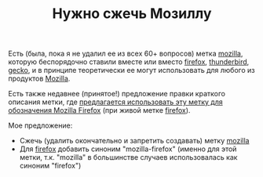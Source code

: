 ﻿---
title: "Нужно сжечь Мозиллу"
se.owner.user_id: 1365
se.owner.display_name: "insolor"
se.owner.link: "https://ru.meta.stackoverflow.com/users/1365/insolor"
se.link: "https://ru.meta.stackoverflow.com/questions/12837/%d0%9d%d1%83%d0%b6%d0%bd%d0%be-%d1%81%d0%b6%d0%b5%d1%87%d1%8c-%d0%9c%d0%be%d0%b7%d0%b8%d0%bb%d0%bb%d1%83"
se.question_id: 12837
se.post_type: question
---
<p>Есть (была, пока я не удалил ее из всех 60+ вопросов) метка <a href="https://ru.stackoverflow.com/questions/tagged/mozilla" class="post-tag" title="показать вопросы с меткой [mozilla]" aria-label="показать вопросы с меткой [mozilla]" rel="tag" aria-labelledby="tag-mozilla-tooltip-container">mozilla</a>, которую беспорядочно ставили вместе или вместо <a href="https://ru.stackoverflow.com/questions/tagged/firefox" class="post-tag" title="показать вопросы с меткой [firefox]" aria-label="показать вопросы с меткой [firefox]" rel="tag" aria-labelledby="tag-firefox-tooltip-container">firefox</a>, <a href="https://ru.stackoverflow.com/questions/tagged/thunderbird" class="post-tag" title="показать вопросы с меткой [thunderbird]" aria-label="показать вопросы с меткой [thunderbird]" rel="tag" aria-labelledby="tag-thunderbird-tooltip-container">thunderbird</a>, <a href="https://ru.stackoverflow.com/questions/tagged/gecko" class="post-tag" title="показать вопросы с меткой [gecko]" aria-label="показать вопросы с меткой [gecko]" rel="tag" aria-labelledby="tag-gecko-tooltip-container">gecko</a>, и в принципе теоретически ее могут использовать для любого из продуктов <a href="https://ru.wikipedia.org/wiki/%D0%A1%D0%BF%D0%B8%D1%81%D0%BE%D0%BA_%D0%BF%D1%80%D0%BE%D0%B4%D1%83%D0%BA%D1%82%D0%BE%D0%B2_Mozilla" rel="nofollow noreferrer">Mozilla</a>.</p>
<p>Есть также недавнее (принятое!) предложение правки краткого описания метки, где <a href="https://ru.stackoverflow.com/review/suggested-edits/867530">предлагается использовать эту метку для обозначения Mozilla Firefox</a> (при живой метке <a href="https://ru.stackoverflow.com/questions/tagged/firefox" class="post-tag" title="показать вопросы с меткой [firefox]" aria-label="показать вопросы с меткой [firefox]" rel="tag" aria-labelledby="tag-firefox-tooltip-container">firefox</a>).</p>
<p>Мое предложение:</p>
<ul>
<li>Сжечь (удалить окончательно и запретить создавать) метку <a href="https://ru.stackoverflow.com/questions/tagged/mozilla" class="post-tag" title="показать вопросы с меткой [mozilla]" aria-label="показать вопросы с меткой [mozilla]" rel="tag" aria-labelledby="tag-mozilla-tooltip-container">mozilla</a></li>
<li>Для <a href="https://ru.stackoverflow.com/questions/tagged/firefox" class="post-tag" title="показать вопросы с меткой [firefox]" aria-label="показать вопросы с меткой [firefox]" rel="tag" aria-labelledby="tag-firefox-tooltip-container">firefox</a> добавить синоним &quot;mozilla-firefox&quot; (именно для этой метки, т.к. &quot;mozilla&quot; в большинстве случаев использовалась как синоним &quot;firefox&quot;)</li>
</ul>
